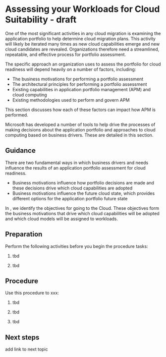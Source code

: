 # Assessing your Workloads for Cloud Suitability - draft

One of the most significant activities in any cloud migration is examining the application portfolio to help determine cloud migration plans. This activity will likely be iterated many times as new cloud capabilities emerge and new cloud candidates are revealed. Organizations therefore need a streamlined, repeatable, and effective process for portfolio assessment.

The specific approach an organization uses to assess the portfolio for cloud readiness will depend heavily on a number of factors, including:

* The business motivations for performing a portfolio assessment
* The architectural principles for performing a portfolio assessment
* Existing capabilities in application portfolio management (APM) and cloud computing
* Existing methodologies used to perform and govern APM

This section discusses how each of these factors can impact how APM is performed.

Microsoft has developed a number of tools to help drive the processes of making decisions about the application portfolio and approaches to cloud computing based on business drivers. These are detailed in this section.

## Guidance

There are two fundamental ways in which business drivers and needs influence the results of an application portfolio assessment for cloud readiness.

* Business motivations influence how portfolio decisions are made and these decisions drive which cloud capabilities are 
  adopted
* Business motivations influence the future cloud state, which provides different options for the application portfolio 
  future state

In <Defining-a-Cloud-Strategy>, we identify the objectives for going to the Cloud.  These objectives form the business motivations that drive which cloud capabilities will be adopted and which cloud models will be assigned to workloads.

## Preparation

Perform the following activities before you begin the procedure tasks: 

  1. tbd
	
  2. tbd

## Procedure

Use this procedure to xxx:

   1. tbd
   
   2. tbd
   
   3. tbd

## Next steps

add link to next topic

